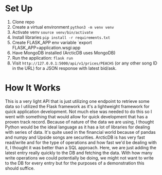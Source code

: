 # Set Up

1. Clone repo
2. Create a virtual environment `python3 -m venv venv`
3. Activate venv `source venv/bin/activate`
4. Install libraries `pip install -r requirements.txt`
5. Create FLASK_APP env variable `export FLASK_APP=application.wsgi:app
6. Have MongoDB installed (ArcticDB uses MongoDB)
7. Run the application: `flask run`
8. Visit `http://127.0.0.1:5000/api/v1/prices/PEACHS` (or any other song ID in the URL) for a JSON response with latest bid/ask.

# How It Works

This is a very light API that is just utilizing one endpoint to retrieve some data so I utilized the Flask framework as it's a lightweight framework for quick application development. Not much else was needed to do this so I went with something that would allow for quick development that has a proven track record.
Because of nature of the data we are using, I thought Python would be the ideal language as it has a lot of libraries for dealing with series of data. It's quite used in the financial world because of pandas and numpy and Upside songs are securities.
ArcticDB is has very fast read/write and for the type of operations and how fast we'd be dealing with it, I thought it was better than a SQL approach. Here, we are just adding the latest entry really quickly to the DB and fetching the data. With how many write operations we could potentially be doing, we might not want to write to the DB for every entry but for the purposes of a demonstration this should suffice.
